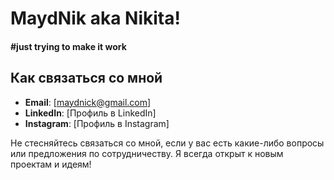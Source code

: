 # MaydNik aka Nikita!

#### \#just trying to make it work

## Как связаться со мной

- **Email**: [maydnick@gmail.com]
- **LinkedIn**: [Профиль в LinkedIn]
- **Instagram**: [Профиль в Instagram]

Не стесняйтесь связаться со мной, если у вас есть какие-либо вопросы или предложения по сотрудничеству. Я всегда открыт к новым проектам и идеям!
